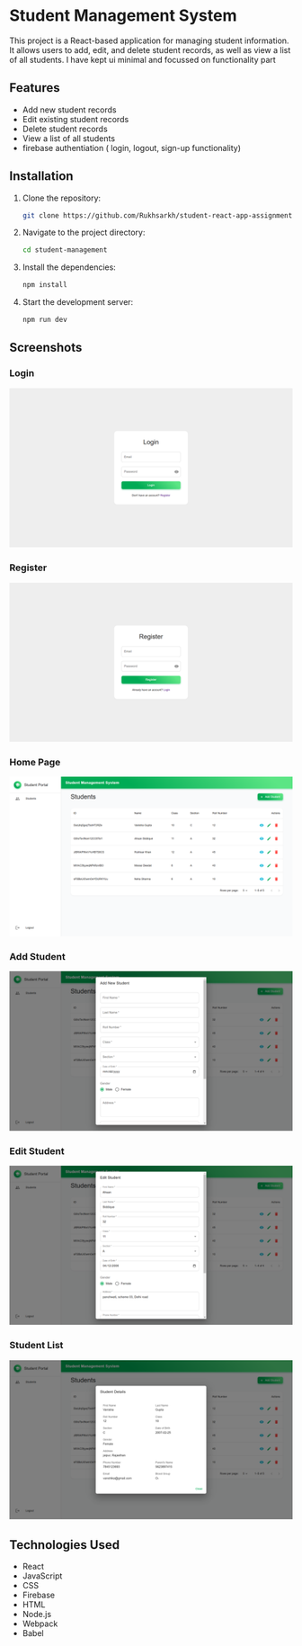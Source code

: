 # Student Management System

This project is a React-based application for managing student information. It allows users to add, edit, and delete student records, as well as view a list of all students. I have kept ui minimal and focussed on functionality part

## Features

- Add new student records
- Edit existing student records
- Delete student records
- View a list of all students
- firebase authentiation ( login, logout, sign-up functionality)

## Installation

1. Clone the repository:
   ```bash
   git clone https://github.com/Rukhsarkh/student-react-app-assignment.git
   ```
2. Navigate to the project directory:
   ```bash
   cd student-management
   ```
3. Install the dependencies:
   ```bash
   npm install
   ```
4. Start the development server:
   ```bash
   npm run dev
   ```

## Screenshots

### Login

![Login Page](public/assets/login.png)

### Register

![Register](public/assets/register.png)

### Home Page

![Home Page](public/assets/home.png)

### Add Student

![Add Student](public/assets/StudentAddModal.png)

### Edit Student

![Edit Student](public/assets/StudentEditModal.png)

### Student List

![Student List](public/assets/StudentViewModal.png)

## Technologies Used

- React
- JavaScript
- CSS
- Firebase
- HTML
- Node.js
- Webpack
- Babel
